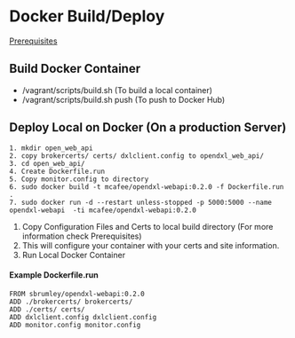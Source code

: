 # Docker Build/Deploy

[Prerequisites](Prerequisites.md)

## Build Docker Container
* /vagrant/scripts/build.sh (To build a local container)
* /vagrant/scripts/build.sh push (To push to Docker Hub)

## Deploy Local on Docker (On a production Server)
``` 
1. mkdir open_web_api
2. copy brokercerts/ certs/ dxlclient.config to opendxl_web_api/
3. cd open_web_api/
4. Create Dockerfile.run
5. Copy monitor.config to directory
6. sudo docker build -t mcafee/opendxl-webapi:0.2.0 -f Dockerfile.run .
7. sudo docker run -d --restart unless-stopped -p 5000:5000 --name opendxl-webapi  -ti mcafee/opendxl-webapi:0.2.0
```

1. Copy Configuration Files and Certs to local build directory (For more information check Prerequisites)
2. This will configure your container with your certs and site information.
3. Run Local Docker Container 

#### Example Dockerfile.run 
```
FROM sbrumley/opendxl-webapi:0.2.0
ADD ./brokercerts/ brokercerts/
ADD ./certs/ certs/
ADD dxlclient.config dxlclient.config
ADD monitor.config monitor.config
```
